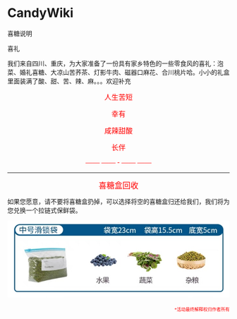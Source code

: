 # CandyWiki


喜糖说明

喜礼

我们来自四川、重庆，为大家准备了一份具有家乡特色的一些零食风的喜礼：泡菜、婚礼喜糖、大凉山苦荞茶、灯影牛肉、磁器口麻花、合川桃片哈。小小的礼盒里面装满了酸、甜、苦、辣、麻。。。欢迎补充

<p align="center">
    <font color=red size=3 face="华文行楷">
    人生苦短
    </font>
</p>
<p align="center">
    <font color=red size=3 face="华文行楷">
    幸有
    </font>
</p>

<p align="center">
    <font color=red size=3 face="华文行楷">
    咸辣甜酸
    </font>
</p>

<p align="center">
    <font color=red size=3 face="华文行楷">
    长伴
    </font>
</p>

<p align="center">
    <font color=red size=3 face="华文行楷">
    —— —— - —— ——
    </font>
</p>

---
<p align="center">
    <font color=red size=4 face="华文楷体">
    喜糖盒回收
    </font>
</p>


如果您愿意，请不要将喜糖盒扔掉，可以选择将空的喜糖盒归还给我们，我们将为您兑换一个拉链式保鲜袋。

[![img](./img/保鲜密封袋.jpg "点击图片打开candywiki")](https://renqiang06.github.io/candywiki)


<p align="right">
    <font color=red size=1 face="华文楷体">
    *活动最终解释权归作者所有
    </font>
</p>

